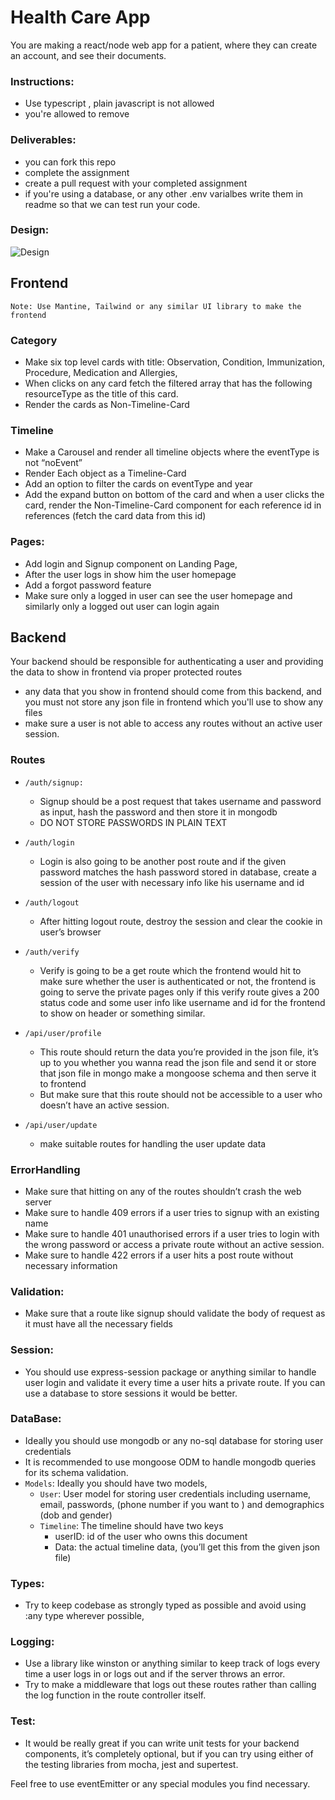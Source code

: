 # Health Care App

You are making a react/node web app for a patient, where they can create an account, and see their documents.

### Instructions:
- Use typescript , plain javascript is not allowed
- you're allowed to remove 


### Deliverables:
- you can fork this repo
- complete the assignment
- create a pull request with your completed assignment
- if you're using a database, or any other .env varialbes write them in readme so that we can test run your code.

### Design: 




![Design](./design/design.svg)

## Frontend

`Note: Use Mantine, Tailwind or any similar UI library to make the frontend`

### Category
- Make six top level cards with title: Observation, Condition, Immunization, Procedure, Medication and Allergies, 
- When clicks on any card fetch the filtered array that has the following resourceType as the title of this card.
- Render the cards as Non-Timeline-Card
### Timeline
- Make a Carousel and render all timeline objects where the eventType is not “noEvent”
- Render Each object as a Timeline-Card 
- Add an option to filter the cards on eventType and year
- Add the expand button on bottom of the card and when a user clicks the card, render the Non-Timeline-Card component for each reference id in references (fetch the card data from this id)
### Pages:
- Add login and Signup component on Landing Page, 
- After the user logs in show him the user homepage
- Add a forgot password feature
- Make sure only a logged in user can see the user homepage and similarly only a logged out user can login again





## Backend

Your backend should be responsible for authenticating a user and providing the data to show in frontend via proper protected routes

- any data that you show in frontend should come from this backend, and you must not store any json file in frontend which you'll use to show any files
- make sure a user is not able to access any routes without an active user session.

### Routes

* `/auth/signup:` 
    - Signup should be a post request that takes username and password as input, hash the password and then store it in mongodb
    - DO NOT STORE PASSWORDS IN PLAIN TEXT
* `/auth/login`
    - Login is also going to be another post route and if the given password matches the hash password stored in database, create a session of the user with necessary info like his username and id 
* `/auth/logout`
    - After hitting logout route, destroy the session and clear the cookie in user’s browser
* `/auth/verify`
    - Verify is going to be a get route which the frontend would hit to make sure whether the user is authenticated or not, the frontend is going to serve the private pages only if this verify route gives a 200 status code and some user info like username and id for the frontend to show on header or something similar.

* `/api/user/profile`
   - This route should return the data you’re provided in the json file, it’s up to you whether you wanna read the json file and send it or store that json file in mongo make a mongoose schema and then serve it to frontend
   - But make sure that this route should not be accessible to a user who doesn’t have an active session.
* `/api/user/update`
    - make suitable routes for handling the user update data
### ErrorHandling
   - Make sure that hitting on any of the routes shouldn’t crash the web server
  -  Make sure to handle 409 errors if a user tries to signup with an existing name 
   - Make sure to handle 401 unauthorised errors if a user tries to login with the wrong password or access a private route without an active session.
 - Make sure to handle 422 errors if a user hits a post route without necessary information

### Validation:
 - Make sure that a route like signup should validate the body of request as it must have all the necessary fields
### Session:
 - You should use express-session package or anything similar to handle user login and validate it every time a user hits a private route. If you can use a database to store sessions it would be better.

 ### DataBase:
- Ideally you should use mongodb or any no-sql database for storing user credentials
- It is recommended to use mongoose ODM to handle mongodb queries for its schema validation.
- `Models`: Ideally you should have two models, 
    * `User`: User model for storing user credentials including username, email, passwords, (phone number if you want to ) and demographics (dob and gender)
    * `Timeline`: The timeline should have two keys  
        - userID: id of the user who owns this document
       - Data: the actual timeline data, (you’ll get this from the given json file)
### Types:
  - Try to keep codebase as strongly typed as possible and avoid using :any type wherever possible,
### Logging: 
   - Use a library like winston or anything similar to keep track of logs every time a user logs in or logs out and if the server throws an error.
   - Try to make a middleware that logs out these routes rather than calling the log function in the route controller itself.
### Test:
- It would be really great if you can write unit tests for your backend components, it’s completely optional, but if you can try using either of the testing libraries from mocha, jest and supertest.


Feel free to use eventEmitter or any special modules you find necessary.


